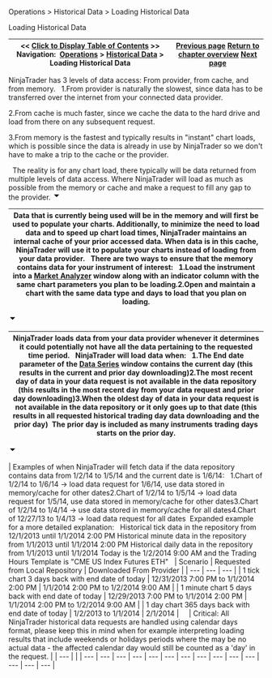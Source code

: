 ﻿
Operations > Historical Data > Loading Historical Data

Loading Historical Data

| << [Click to Display Table of Contents](loading_historical_data.md) >> **Navigation:**     [Operations](operations.md) > [Historical Data](historical_data_manager.md) > Loading Historical Data | [Previous page](historical_data_manager.md) [Return to chapter overview](historical_data_manager.md) [Next page](data_by_provider.md) |
| --- | --- |
NinjaTrader has 3 levels of data access: From provider, from cache, and from memory.
 
1.From provider is naturally the slowest, since data has to be transferred over the internet from your connected data provider.

2.From cache is much faster, since we cache the data to the hard drive and load from there on any subsequent request.

3.From memory is the fastest and typically results in "instant" chart loads, which is possible since the data is already in use by NinjaTrader so we don't have to make a trip to the cache or the provider.

 
The reality is for any chart load, there typically will be data returned from multiple levels of data access. Where NinjaTrader will load as much as possible from the memory or cache and make a request to fill any gap to the provider. 
![tog_minus](tog_minus.gif)

| Data that is currently being used will be in the memory and will first be used to populate your charts. Additionally, to minimize the need to load data and to speed up chart load times, NinjaTrader maintains an internal cache of your prior accessed data. When data is in this cache, NinjaTrader will use it to populate your charts instead of loading from your data provider.    There are two ways to ensure that the memory contains data for your instrument of interest:   1.Load the instrument into a [Market Analyzer](market_analyzer.md) window along with an indicator column with the same chart parameters you plan to be loading.2.Open and maintain a chart with the same data type and days to load that you plan on loading. |
| --- |
![tog_minus](tog_minus.gif)

| NinjaTrader loads data from your data provider whenever it determines it could potentially not have all the data pertaining to the requested time period.    NinjaTrader will load data when:   1.The End date parameter of the [Data Series](working_with_price_data.md) window contains the current day (this results in the current and prior day downloading)2.The most recent day of data in your data request is not available in the data repository (this results in the most recent day from your data request and prior day downloading)3.When the oldest day of data in your data request is not available in the data repository or it only goes up to that date (this results in all requested historical trading day data downloading and the prior day)  The prior day is included as many instruments trading days starts on the prior day. |
| --- |
![tog_minus](tog_minus.gif)

| Examples of when NinjaTrader will fetch data if the data repository contains data from 1/2/14 to 1/5/14 and the current date is 1/6/14:   1.Chart of 1/2/14 to 1/6/14 -> load data request for 1/6/14, use data stored in memory/cache for other dates2.Chart of 1/2/14 to 1/5/14 -> load data request for 1/5/14, use data stored in memory/cache for other dates3.Chart of 1/2/14 to 1/4/14 -> use data stored in memory/cache for all dates4.Chart of 12/27/13 to 1/4/13 -> load data request for all dates  Expanded example for a more detailed explanation:   Historical tick data in the repository from 12/1/2013 until 1/1/2014 2:00 PM  Historical minute data in the repository from 1/1/2013 until 1/1/2014 2:00 PM  Historical daily data in the repository from 1/1/2013 until 1/1/2014  Today is the 1/2/2014 9:00 AM and the Trading Hours Template is "CME US Index Futures ETH"     | Scenario | Requested from Local Repository | Downloaded From Provider | | --- | --- | --- | | 1 tick chart 3 days back with end date of today | 12/31/2013 7:00 PM to 1/1/2014 2:00 PM | 1/1/2014 2:00 PM to 1/2/2014 9:00 AM | | 1 minute chart 5 days back with end date of today | 12/29/2013 7:00 PM to 1/1/2014 2:00 PM | 1/1/2014 2:00 PM to 1/2/2014 9:00 AM | | 1 day chart 365 days back with end date of today | 1/2/2013 to 1/1/2014 | 2/1/2014 |          | Critical: All NinjaTrader historical data requests are handled using calendar days format, please keep this in mind when for example interpreting loading results that include weekends or holidays periods where the may be no actual data - the affected calendar day would still be counted as a 'day' in the request. | | --- | |
| --- | --- | --- | --- | --- | --- | --- | --- | --- | --- | --- | --- | --- | --- |

